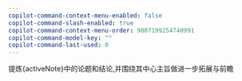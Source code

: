 ```yaml
---
copilot-command-context-menu-enabled: false
copilot-command-slash-enabled: true
copilot-command-context-menu-order: 9007199254740991
copilot-command-model-key: ""
copilot-command-last-used: 0
---
```

提炼{activeNote}中的论题和结论,并围绕其中心主旨做进一步拓展与前瞻